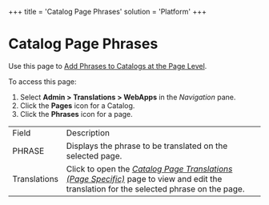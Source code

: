 +++
title = 'Catalog Page Phrases'
solution = 'Platform'
+++

# Catalog Page Phrases

<div class="use">

Use this page to [Add Phrases to Catalogs at the Page
Level](../Use_Cases/Add_Phrases_to_Catalogs.htm).

</div>

To access this page:

1.  Select **Admin \> Translations \> WebApps** in the *Navigation*
    pane.
2.  Click the **Pages** icon for a Catalog.
3.  Click the **Phrases** icon for a
page.

|              |                                                                                                                                                                                                   |
| ------------ | ------------------------------------------------------------------------------------------------------------------------------------------------------------------------------------------------- |
| Field        | Description                                                                                                                                                                                       |
| PHRASE       | Displays the phrase to be translated on the selected page.                                                                                                                                        |
| Translations | Click to open the *[Catalog Page Translations (Page Specific)](Catalog%20Phrase%20Translations%20Page%20Specific.htm)* page to view and edit the translation for the selected phrase on the page. |
